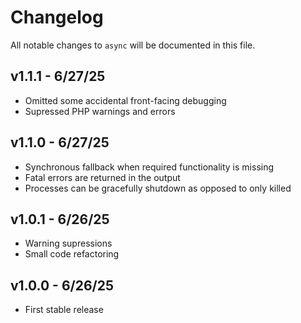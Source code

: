 # Changelog

All notable changes to `async` will be documented in this file.

## v1.1.1 - 6/27/25

* Omitted some accidental front-facing debugging
* Supressed PHP warnings and errors

## v1.1.0 - 6/27/25

* Synchronous fallback when required functionality is missing
* Fatal errors are returned in the output
* Processes can be gracefully shutdown as opposed to only killed

## v1.0.1 - 6/26/25

* Warning supressions
* Small code refactoring

## v1.0.0 - 6/26/25

* First stable release